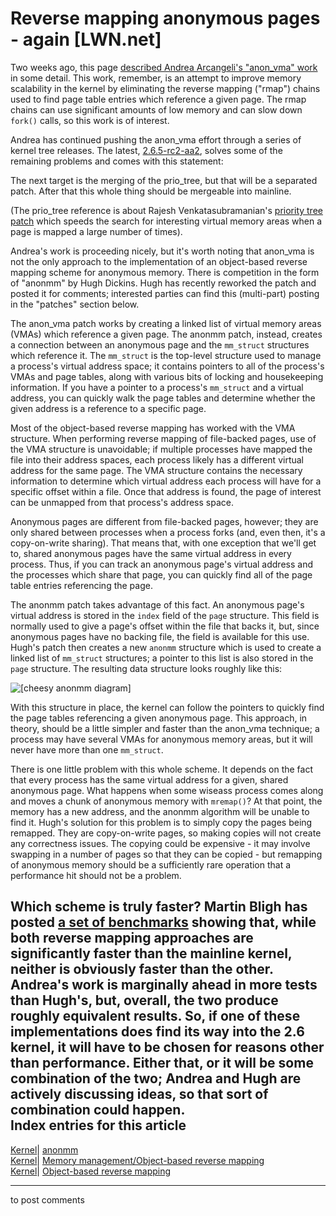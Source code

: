 # Reverse mapping anonymous pages - again [LWN.net]

Two weeks ago, this page [described Andrea Arcangeli's "anon_vma" work](/Articles/74295/) in some detail. This work, remember, is an attempt to improve memory scalability in the kernel by eliminating the reverse mapping ("rmap") chains used to find page table entries which reference a given page. The rmap chains can use significant amounts of low memory and can slow down `fork()` calls, so this work is of interest. 

Andrea has continued pushing the anon_vma effort through a series of kernel tree releases. The latest, [2.6.5-rc2-aa2](/Articles/77050/), solves some of the remaining problems and comes with this statement: 

The next target is the merging of the prio_tree, but that will be a separated patch. After that this whole thing should be mergeable into mainline. 

(The prio_tree reference is about Rajesh Venkatasubramanian's [priority tree patch](/Articles/76621/) which speeds the search for interesting virtual memory areas when a page is mapped a large number of times). 

Andrea's work is proceeding nicely, but it's worth noting that anon_vma is not the only approach to the implementation of an object-based reverse mapping scheme for anonymous memory. There is competition in the form of "anonmm" by Hugh Dickins. Hugh has recently reworked the patch and posted it for comments; interested parties can find this (multi-part) posting in the "patches" section below. 

The anon_vma patch works by creating a linked list of virtual memory areas (VMAs) which reference a given page. The anonmm patch, instead, creates a connection between an anonymous page and the `mm_struct` structures which reference it. The `mm_struct` is the top-level structure used to manage a process's virtual address space; it contains pointers to all of the process's VMAs and page tables, along with various bits of locking and housekeeping information. If you have a pointer to a process's `mm_struct` and a virtual address, you can quickly walk the page tables and determine whether the given address is a reference to a specific page. 

Most of the object-based reverse mapping has worked with the VMA structure. When performing reverse mapping of file-backed pages, use of the VMA structure is unavoidable; if multiple processes have mapped the file into their address spaces, each process likely has a different virtual address for the same page. The VMA structure contains the necessary information to determine which virtual address each process will have for a specific offset within a file. Once that address is found, the page of interest can be unmapped from that process's address space. 

Anonymous pages are different from file-backed pages, however; they are only shared between processes when a process forks (and, even then, it's a copy-on-write sharing). That means that, with one exception that we'll get to, shared anonymous pages have the same virtual address in every process. Thus, if you can track an anonymous page's virtual address and the processes which share that page, you can quickly find all of the page table entries referencing the page. 

The anonmm patch takes advantage of this fact. An anonymous page's virtual address is stored in the `index` field of the `page` structure. This field is normally used to give a page's offset within the file that backs it, but, since anonymous pages have no backing file, the field is available for this use. Hugh's patch then creates a new `anonmm` structure which is used to create a linked list of `mm_struct` structures; a pointer to this list is also stored in the `page` structure. The resulting data structure looks roughly like this: 

![\[cheesy anonmm diagram\]](https://static.lwn.net/images/ns/anonmm.png)

With this structure in place, the kernel can follow the pointers to quickly find the page tables referencing a given anonymous page. This approach, in theory, should be a little simpler and faster than the anon_vma technique; a process may have several VMAs for anonymous memory areas, but it will never have more than one `mm_struct`. 

There is one little problem with this whole scheme. It depends on the fact that every process has the same virtual address for a given, shared anonymous page. What happens when some wiseass process comes along and moves a chunk of anonymous memory with `mremap()`? At that point, the memory has a new address, and the anonmm algorithm will be unable to find it. Hugh's solution for this problem is to simply copy the pages being remapped. They are copy-on-write pages, so making copies will not create any correctness issues. The copying could be expensive - it may involve swapping in a number of pages so that they can be copied - but remapping of anonymous memory should be a sufficiently rare operation that a performance hit should not be a problem. 

Which scheme is truly faster? Martin Bligh has posted [a set of benchmarks](/Articles/77140/) showing that, while both reverse mapping approaches are significantly faster than the mainline kernel, neither is obviously faster than the other. Andrea's work is marginally ahead in more tests than Hugh's, but, overall, the two produce roughly equivalent results. So, if one of these implementations does find its way into the 2.6 kernel, it will have to be chosen for reasons other than performance. Either that, or it will be some combination of the two; Andrea and Hugh are actively discussing ideas, so that sort of combination could happen.  
Index entries for this article  
---  
[Kernel](/Kernel/Index)| [anonmm](/Kernel/Index#anonmm)  
[Kernel](/Kernel/Index)| [Memory management/Object-based reverse mapping](/Kernel/Index#Memory_management-Object-based_reverse_mapping)  
[Kernel](/Kernel/Index)| [Object-based reverse mapping](/Kernel/Index#Object-based_reverse_mapping)  
  


* * *

to post comments 
